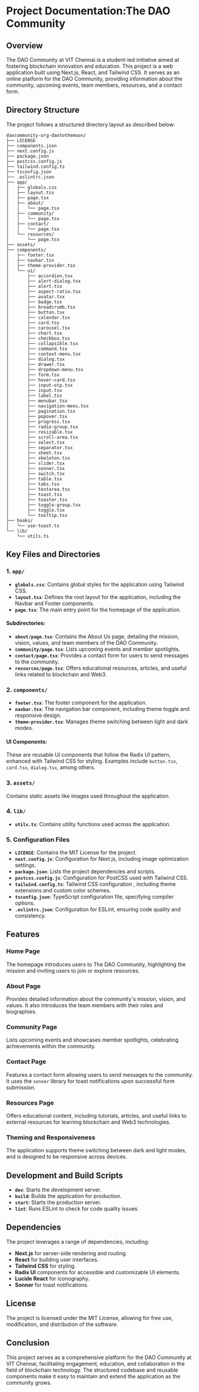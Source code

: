 # Project Documentation:The DAO Community 

## Overview

The DAO Community at VIT Chennai is a student-led initiative aimed at fostering blockchain innovation and education. This project is a web application built using Next.js, React, and Tailwind CSS. It serves as an online platform for the DAO Community, providing information about the community, upcoming events, team members, resources, and a contact form.

## Directory Structure

The project follows a structured directory layout as described below:

```
daocommunity-org-daotothemoon/
├── LICENSE
├── components.json
├── next.config.js
├── package.json
├── postcss.config.js
├── tailwind.config.ts
├── tsconfig.json
├── .eslintrc.json
├── app/
│   ├── globals.css
│   ├── layout.tsx
│   ├── page.tsx
│   ├── about/
│   │   └── page.tsx
│   ├── community/
│   │   └── page.tsx
│   ├── contact/
│   │   └── page.tsx
│   └── resources/
│       └── page.tsx
├── assets/
├── components/
│   ├── footer.tsx
│   ├── navbar.tsx
│   ├── theme-provider.tsx
│   └── ui/
│       ├── accordion.tsx
│       ├── alert-dialog.tsx
│       ├── alert.tsx
│       ├── aspect-ratio.tsx
│       ├── avatar.tsx
│       ├── badge.tsx
│       ├── breadcrumb.tsx
│       ├── button.tsx
│       ├── calendar.tsx
│       ├── card.tsx
│       ├── carousel.tsx
│       ├── chart.tsx
│       ├── checkbox.tsx
│       ├── collapsible.tsx
│       ├── command.tsx
│       ├── context-menu.tsx
│       ├── dialog.tsx
│       ├── drawer.tsx
│       ├── dropdown-menu.tsx
│       ├── form.tsx
│       ├── hover-card.tsx
│       ├── input-otp.tsx
│       ├── input.tsx
│       ├── label.tsx
│       ├── menubar.tsx
│       ├── navigation-menu.tsx
│       ├── pagination.tsx
│       ├── popover.tsx
│       ├── progress.tsx
│       ├── radio-group.tsx
│       ├── resizable.tsx
│       ├── scroll-area.tsx
│       ├── select.tsx
│       ├── separator.tsx
│       ├── sheet.tsx
│       ├── skeleton.tsx
│       ├── slider.tsx
│       ├── sonner.tsx
│       ├── switch.tsx
│       ├── table.tsx
│       ├── tabs.tsx
│       ├── textarea.tsx
│       ├── toast.tsx
│       ├── toaster.tsx
│       ├── toggle-group.tsx
│       ├── toggle.tsx
│       └── tooltip.tsx
├── hooks/
│   └── use-toast.ts
└── lib/
    └── utils.ts
```

## Key Files and Directories

### 1. `app/`

- **`globals.css`**: Contains global styles for the application using Tailwind CSS.
- **`layout.tsx`**: Defines the root layout for the application, including the Navbar and Footer components.
- **`page.tsx`**: The main entry point for the homepage of the application.

#### Subdirectories:

- **`about/page.tsx`**: Contains the About Us page, detailing the mission, vision, values, and team members of the DAO Community.
- **`community/page.tsx`**: Lists upcoming events and member spotlights.
- **`contact/page.tsx`**: Provides a contact form for users to send messages to the community.
- **`resources/page.tsx`**: Offers educational resources, articles, and useful links related to blockchain and Web3.

### 2. `components/`

- **`footer.tsx`**: The footer component for the application.
- **`navbar.tsx`**: The navigation bar component, including theme toggle and responsive design.
- **`theme-provider.tsx`**: Manages theme switching between light and dark modes.

#### UI Components:

These are reusable UI components that follow the Radix UI pattern, enhanced with Tailwind CSS for styling. Examples include `button.tsx`, `card.tsx`, `dialog.tsx`, among others.

### 3. `assets/`

Contains static assets like images used throughout the application.

### 4. `lib/`

- **`utils.ts`**: Contains utility functions used across the application.

### 5. Configuration Files

- **`LICENSE`**: Contains the MIT License for the project.
- **`next.config.js`**: Configuration for Next.js, including image optimization settings.
- **`package.json`**: Lists the project dependencies and scripts.
- **`postcss.config.js`**: Configuration for PostCSS used with Tailwind CSS.
- **`tailwind.config.ts`**: Tailwind CSS configuration
, including theme extensions and custom color schemes.
- **`tsconfig.json`**: TypeScript configuration file, specifying compiler options.
- **`.eslintrc.json`**: Configuration for ESLint, ensuring code quality and consistency.

## Features

### Home Page

The homepage introduces users to The DAO Community, highlighting the mission and inviting users to join or explore resources.

### About Page

Provides detailed information about the community's mission, vision, and values. It also introduces the team members with their roles and biographies.

### Community Page

Lists upcoming events and showcases member spotlights, celebrating achievements within the community.

### Contact Page

Features a contact form allowing users to send messages to the community. It uses the `sonner` library for toast notifications upon successful form submission.

### Resources Page

Offers educational content, including tutorials, articles, and useful links to external resources for learning blockchain and Web3 technologies.

### Theming and Responsiveness

The application supports theme switching between dark and light modes, and is designed to be responsive across devices.

## Development and Build Scripts

- **`dev`**: Starts the development server.
- **`build`**: Builds the application for production.
- **`start`**: Starts the production server.
- **`lint`**: Runs ESLint to check for code quality issues.

## Dependencies

The project leverages a range of dependencies, including:

- **Next.js** for server-side rendering and routing.
- **React** for building user interfaces.
- **Tailwind CSS** for styling.
- **Radix UI** components for accessible and customizable UI elements.
- **Lucide React** for iconography.
- **Sonner** for toast notifications.

## License

The project is licensed under the MIT License, allowing for free use, modification, and distribution of the software.

## Conclusion

This project serves as a comprehensive platform for the DAO Community at VIT Chennai, facilitating engagement, education, and collaboration in the field of blockchain technology. The structured codebase and reusable components make it easy to maintain and extend the application as the community grows.